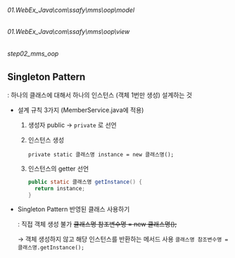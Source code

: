 ###### 01.WebEx_Java\com\ssafy\mms\oop\model
###### 01.WebEx_Java\com\ssafy\mms\oop\view
###### step02_mms_oop

## Singleton Pattern

: 하나의 클래스에 대해서 하나의 인스턴스 (객체 1번만 생성) 설계하는 것

- 설계 규칙 3가지 (MemberService.java에 적용)

  1. 생성자 public → `private` 로 선언
  2. 인스턴스 생성
    
      `private static 클래스명 instance = new 클래스명();`
    
  3. 인스턴스의 getter 선언
    
      ```java
      public static 클래스명 getInstance() {
        return instance;
      }
      ```
    

- Singleton Pattern 반영된 클래스 사용하기

  : 직접 객체 생성 불가 ~~클래스명 참조변수명 = new 클래스명();~~

  → 객체 생성하지 않고 해당 인스턴스를 반환하는 메서드 사용 `클래스명 참조변수명 = 클래스명.getInstance();`
